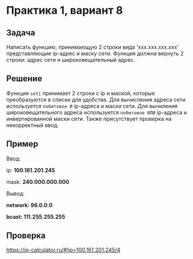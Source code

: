 # Практика 1, вариант 8

## Задача

Написать функцию, принимающую 2 строки вида 'xxx.xxx.xxx.xxx' представляющие ip-адрес и маску сети. Функция должна вернуть 2 строки: адрес сети и широковещательный адрес.

## Решение

Функция `seti` принимает 2 строки с ip и маской, которые преобразуются в списки для удобства. Для вычисления адреса сети используется `побитовое И` ip-адреса и маски сети. Для вычиления широковещательного адреса используется `побитовое ИЛИ` ip-адреса и инвертированной маски сети. Также присутствует проверка на некорректный ввод.

## Пример

Ввод:

ip: **100.161.201.245**

mask: **240.000.000.000**

Вывод:

**network: 96.0.0.0**

**bcast: 111.255.255.255**

## Проверка

https://ip-calculator.ru/#!ip=100.161.201.245/4